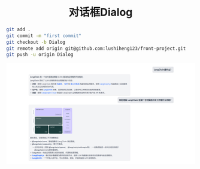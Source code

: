 <h1 align="center">对话框Dialog</h1>

```sh
git add .
git commit -m "first commit"
git checkout -b Dialog
git remote add origin git@github.com:lushiheng123/front-project.git
git push -u origin Dialog
```

![alt text](README_Images/README/image.png)
